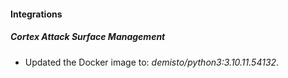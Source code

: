 #### Integrations
##### Cortex Attack Surface Management
- Updated the Docker image to: *demisto/python3:3.10.11.54132*.

